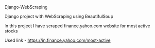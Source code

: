 Django-WebScraping

Django project with WebScraping using BeautifulSoup

In this project I have scraped finance.yahoo.com website for most active stocks

Used link - https://in.finance.yahoo.com/most-active
